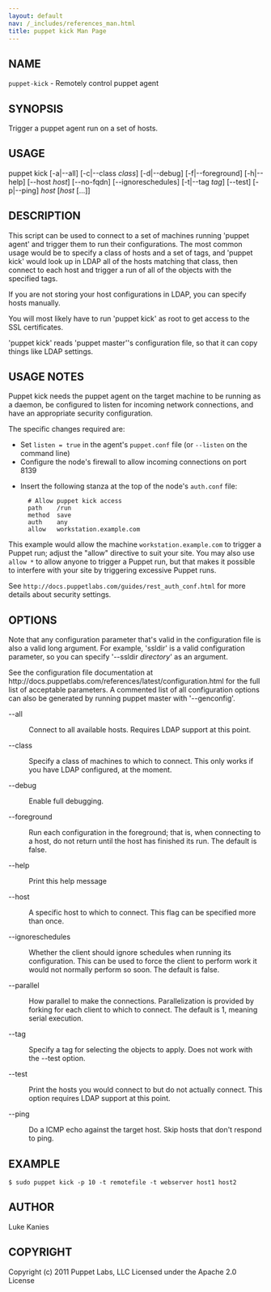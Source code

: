 ```yaml
---
layout: default
nav: /_includes/references_man.html
title: puppet kick Man Page
---
```


<div class='mp'>
<h2 id="NAME">NAME</h2>
<p class="man-name">
  <code>puppet-kick</code> - <span class="man-whatis">Remotely control puppet agent</span>
</p>

<h2 id="SYNOPSIS">SYNOPSIS</h2>

<p>Trigger a puppet agent run on a set of hosts.</p>

<h2 id="USAGE">USAGE</h2>

<p>puppet kick [-a|--all] [-c|--class <var>class</var>] [-d|--debug] [-f|--foreground]
  [-h|--help] [--host <var>host</var>] [--no-fqdn] [--ignoreschedules]
  [-t|--tag <var>tag</var>] [--test] [-p|--ping] <var>host</var> [<var>host</var> [...]]</p>

<h2 id="DESCRIPTION">DESCRIPTION</h2>

<p>This script can be used to connect to a set of machines running 'puppet
agent' and trigger them to run their configurations. The most common
usage would be to specify a class of hosts and a set of tags, and
'puppet kick' would look up in LDAP all of the hosts matching that
class, then connect to each host and trigger a run of all of the objects
with the specified tags.</p>

<p>If you are not storing your host configurations in LDAP, you can specify
hosts manually.</p>

<p>You will most likely have to run 'puppet kick' as root to get access to
the SSL certificates.</p>

<p>'puppet kick' reads 'puppet master''s configuration file, so that it can
copy things like LDAP settings.</p>

<h2 id="USAGE-NOTES">USAGE NOTES</h2>

<p>Puppet kick needs the puppet agent on the target machine to be running as a
daemon, be configured to listen for incoming network connections, and have an
appropriate security configuration.</p>

<p>The specific changes required are:</p>

<ul>
<li>Set <code>listen = true</code> in the agent's <code>puppet.conf</code> file (or <code>--listen</code> on the
command line)</li>
<li>Configure the node's firewall to allow incoming connections on port 8139</li>
<li><p>Insert the following stanza at the top of the node's <code>auth.conf</code> file:</p>

<pre><code>  # Allow puppet kick access
  path    /run
  method  save
  auth    any
  allow   workstation.example.com
</code></pre></li>
</ul>


<p>This example would allow the machine <code>workstation.example.com</code> to trigger a
Puppet run; adjust the "allow" directive to suit your site. You may also use
<code>allow *</code> to allow anyone to trigger a Puppet run, but that makes it possible
to interfere with your site by triggering excessive Puppet runs.</p>

<p>See <code>http://docs.puppetlabs.com/guides/rest_auth_conf.html</code> for more details
about security settings.</p>

<h2 id="OPTIONS">OPTIONS</h2>

<p>Note that any configuration parameter that's valid in the configuration
file is also a valid long argument. For example, 'ssldir' is a valid
configuration parameter, so you can specify '--ssldir <var>directory</var>' as an
argument.</p>

<p>See the configuration file documentation at
http://docs.puppetlabs.com/references/latest/configuration.html for
the full list of acceptable parameters. A commented list of all
configuration options can also be generated by running puppet master
with '--genconfig'.</p>

<dl>
<dt class="flush">--all</dt><dd><p>Connect to all available hosts. Requires LDAP support at this point.</p></dd>
<dt class="flush">--class</dt><dd><p>Specify a class of machines to which to connect. This only works if
you have LDAP configured, at the moment.</p></dd>
<dt class="flush">--debug</dt><dd><p>Enable full debugging.</p></dd>
<dt>--foreground</dt><dd><p>Run each configuration in the foreground; that is, when connecting to
a host, do not return until the host has finished its run. The default
is false.</p></dd>
<dt class="flush">--help</dt><dd><p>Print this help message</p></dd>
<dt class="flush">--host</dt><dd><p>A specific host to which to connect. This flag can be specified more
than once.</p></dd>
<dt>--ignoreschedules</dt><dd><p>Whether the client should ignore schedules when running its
configuration. This can be used to force the client to perform work it
would not normally perform so soon. The default is false.</p></dd>
<dt>--parallel</dt><dd><p>How parallel to make the connections. Parallelization is provided by
forking for each client to which to connect. The default is 1, meaning
serial execution.</p></dd>
<dt class="flush">--tag</dt><dd><p>Specify a tag for selecting the objects to apply. Does not work with
the --test option.</p></dd>
<dt class="flush">--test</dt><dd><p>Print the hosts you would connect to but do not actually connect. This
option requires LDAP support at this point.</p></dd>
<dt class="flush">--ping</dt><dd><p>Do a ICMP echo against the target host. Skip hosts that don't respond
to ping.</p></dd>
</dl>


<h2 id="EXAMPLE">EXAMPLE</h2>

<pre><code>$ sudo puppet kick -p 10 -t remotefile -t webserver host1 host2
</code></pre>

<h2 id="AUTHOR">AUTHOR</h2>

<p>Luke Kanies</p>

<h2 id="COPYRIGHT">COPYRIGHT</h2>

<p>Copyright (c) 2011 Puppet Labs, LLC Licensed under the Apache 2.0 License</p>

</div>
